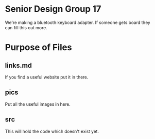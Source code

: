 Senior Design Group 17
====================

We're making a bluetooth keyboard adapter.
If someone gets board they can fill this out more.

Purpose of Files
====================

links.md
--------------------
If  you find a useful website put it in there.

pics
--------------------
Put all the useful images in here.

src
--------------------
This will hold the code which doesn't exist yet.

